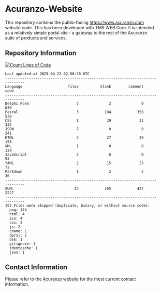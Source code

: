 # Acuranzo-Website
This repository contains the public-facing https://www.acuranzo.com website code. This has been developed with TMS WEB Core. It is intended as a relatively simple portal site - a gateway to the rest of the Acuranzo suite of products and services. 

## Repository Information
[![Count Lines of Code](https://github.com/lanboss-ltd/Acuranzo-Website/actions/workflows/main.yml/badge.svg)](https://github.com/lanboss-ltd/Acuranzo-Website/actions/workflows/main.yml)
<!--CLOC-START -->
```
Last updated at 2025-04-22 02:50:26 UTC
-------------------------------------------------------------------------------
Language                     files          blank        comment           code
-------------------------------------------------------------------------------
Delphi Form                      2              2              0            630
Pascal                           3            184            350            530
CSS                              1             29             32            346
JSON                             7              0              0            241
HTML                             3             27             20            158
XML                              1              0              0            120
JavaScript                       3              6              0             94
YAML                             2             15             23             72
Markdown                         1              2              2             36
-------------------------------------------------------------------------------
SUM:                            23            265            427           2227
-------------------------------------------------------------------------------
192 Files were skipped (duplicate, binary, or without source code):
  png: 174
  html: 4
  ico: 4
  css: 2
  js: 2
  cname: 1
  dproj: 1
  dsk: 1
  gitignore: 1
  identcache: 1
  json: 1
```
<!--CLOC-END-->

## Contact Information
Please refer to the [Acuranzo website](https://www.acuranzo.com) for the most current contact information.
